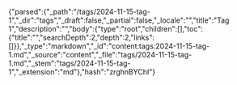 {"parsed":{"_path":"/tags/2024-11-15-tag-1","_dir":"tags","_draft":false,"_partial":false,"_locale":"","title":"Tag 1","description":"","body":{"type":"root","children":[],"toc":{"title":"","searchDepth":2,"depth":2,"links":[]}},"_type":"markdown","_id":"content:tags:2024-11-15-tag-1.md","_source":"content","_file":"tags/2024-11-15-tag-1.md","_stem":"tags/2024-11-15-tag-1","_extension":"md"},"hash":"zrghnBYChI"}